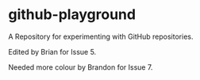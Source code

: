 # github-playground
A Repository for experimenting with GitHub repositories.

Edited by Brian for Issue 5.  

Needed more colour by Brandon for Issue 7.
